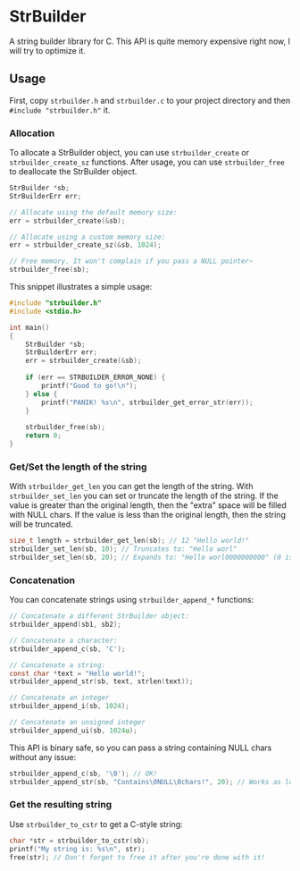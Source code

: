 # StrBuilder
A string builder library for C. This API is quite memory expensive right now, I will try to optimize it.

## Usage
First, copy `strbuilder.h` and `strbuilder.c` to your project directory and then `#include "strbuilder.h"` it.

### Allocation
To allocate a StrBuilder object, you can use `strbuilder_create` or `strbuilder_create_sz` functions. After usage, you
can use `strbuilder_free` to deallocate the StrBuilder object.

```c
StrBuilder *sb;
StrBuilderErr err;

// Allocate using the default memory size:
err = strbuilder_create(&sb);

// Allocate using a custom memory size:
err = strbuilder_create_sz(&sb, 1024);

// Free memory. It won't complain if you pass a NULL pointer~
strbuilder_free(sb);
```

This snippet illustrates a simple usage:

```c
#include "strbuilder.h"
#include <stdio.h>

int main()
{
    StrBuilder *sb;
    StrBuilderErr err;    
    err = strbuilder_create(&sb);
    
    if (err == STRBUILDER_ERROR_NONE) {
        printf("Good to go!\n");
    } else {
        printf("PANIK! %s\n", strbuilder_get_error_str(err));
    }
    
    strbuilder_free(sb);
    return 0;
}
```

### Get/Set the length of the string
With `strbuilder_get_len` you can get the length of the string.
With `strbuilder_set_len` you can set or truncate the length of the string.
If the value is greater than the original length, then the "extra" space will be filled with NULL chars.
If the value is less than the original length, then the string will be truncated.

```c
size_t length = strbuilder_get_len(sb); // 12 "Hello world!"
strbuilder_set_len(sb, 10); // Truncates to: "Hello worl"
strbuilder_set_len(sb, 20); // Expands to: "Hello worl0000000000" (0 is the NULL char)
```

### Concatenation
You can concatenate strings using `strbuilder_append_*` functions:

```c
// Concatenate a different StrBuilder object:
strbuilder_append(sb1, sb2);

// Concatenate a character:
strbuilder_append_c(sb, 'C');

// Concatenate a string:
const char *text = "Hello world!";
strbuilder_append_str(sb, text, strlen(text));

// Concatenate an integer
strbuilder_append_i(sb, 1024);

// Concatenate an unsigned integer
strbuilder_append_ui(sb, 1024u);
```

This API is binary safe, so you can pass a string containing NULL chars without any issue:

```c
strbuilder_append_c(sb, '\0'); // OK!
strbuilder_append_str(sb, "Contains\0NULL\0chars!", 20); // Works as long as you know the length
```

### Get the resulting string
Use `strbuilder_to_cstr` to get a C-style string:

```c
char *str = strbuilder_to_cstr(sb);
printf("My string is: %s\n", str);
free(str); // Don't forget to free it after you're done with it!
```
